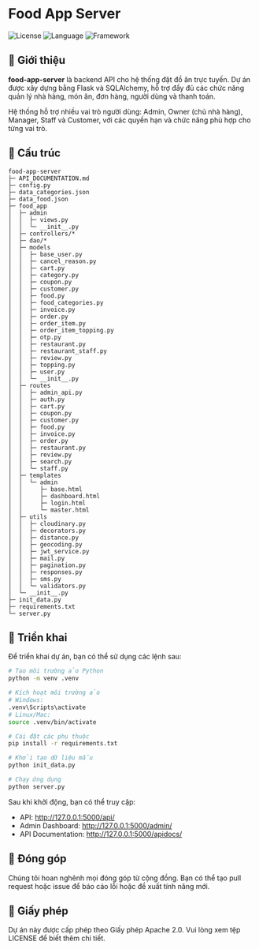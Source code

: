 # Food App Server
![License](https://img.shields.io/github/license/konnn04/food-app-server?style=for-the-badge)
![Language](https://img.shields.io/badge/language-Python-blue?style=for-the-badge)
![Framework](https://img.shields.io/badge/framework-Flask-green?style=for-the-badge)

## 📖 Giới thiệu

**food-app-server** là backend API cho hệ thống đặt đồ ăn trực tuyến. Dự án được xây dựng bằng Flask và SQLAlchemy, hỗ trợ đầy đủ các chức năng quản lý nhà hàng, món ăn, đơn hàng, người dùng và thanh toán.

Hệ thống hỗ trợ nhiều vai trò người dùng: Admin, Owner (chủ nhà hàng), Manager, Staff và Customer, với các quyền hạn và chức năng phù hợp cho từng vai trò.

## 📂 Cấu trúc

```
food-app-server
├─ API_DOCUMENTATION.md
├─ config.py
├─ data_categories.json
├─ data_food.json
├─ food_app
│  ├─ admin
│  │  ├─ views.py
│  │  └─ __init__.py
│  ├─ controllers/*
│  ├─ dao/*
│  ├─ models
│  │  ├─ base_user.py
│  │  ├─ cancel_reason.py
│  │  ├─ cart.py
│  │  ├─ category.py
│  │  ├─ coupon.py
│  │  ├─ customer.py
│  │  ├─ food.py
│  │  ├─ food_categories.py
│  │  ├─ invoice.py
│  │  ├─ order.py
│  │  ├─ order_item.py
│  │  ├─ order_item_topping.py
│  │  ├─ otp.py
│  │  ├─ restaurant.py
│  │  ├─ restaurant_staff.py
│  │  ├─ review.py
│  │  ├─ topping.py
│  │  ├─ user.py
│  │  └─ __init__.py
│  ├─ routes
│  │  ├─ admin_api.py
│  │  ├─ auth.py
│  │  ├─ cart.py
│  │  ├─ coupon.py
│  │  ├─ customer.py
│  │  ├─ food.py
│  │  ├─ invoice.py
│  │  ├─ order.py
│  │  ├─ restaurant.py
│  │  ├─ review.py
│  │  ├─ search.py
│  │  └─ staff.py
│  ├─ templates
│  │  └─ admin
│  │     ├─ base.html
│  │     ├─ dashboard.html
│  │     ├─ login.html
│  │     └─ master.html
│  ├─ utils
│  │  ├─ cloudinary.py
│  │  ├─ decorators.py
│  │  ├─ distance.py
│  │  ├─ geocoding.py
│  │  ├─ jwt_service.py
│  │  ├─ mail.py
│  │  ├─ pagination.py
│  │  ├─ responses.py
│  │  ├─ sms.py
│  │  └─ validators.py
│  └─ __init__.py
├─ init_data.py
├─ requirements.txt
└─ server.py
```

## 🚀 Triển khai

Để triển khai dự án, bạn có thể sử dụng các lệnh sau:

```bash
# Tạo môi trường ảo Python
python -m venv .venv

# Kích hoạt môi trường ảo
# Windows:
.venv\Scripts\activate
# Linux/Mac:
source .venv/bin/activate

# Cài đặt các phụ thuộc
pip install -r requirements.txt

# Khởi tạo dữ liệu mẫu
python init_data.py

# Chạy ứng dụng
python server.py
```

Sau khi khởi động, bạn có thể truy cập:
- API: http://127.0.0.1:5000/api/
- Admin Dashboard: http://127.0.0.1:5000/admin/
- API Documentation: http://127.0.0.1:5000/apidocs/

## 🤝 Đóng góp

Chúng tôi hoan nghênh mọi đóng góp từ cộng đồng. Bạn có thể tạo pull request hoặc issue để báo cáo lỗi hoặc đề xuất tính năng mới.

## 📝 Giấy phép

Dự án này được cấp phép theo Giấy phép Apache 2.0. Vui lòng xem tệp LICENSE để biết thêm chi tiết.